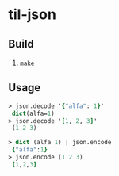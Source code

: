 # til-json

## Build

1. `make`

## Usage

```tcl
> json.decode '{"alfa": 1}'
 dict(alfa=1)
> json.decode '[1, 2, 3]'
 (1 2 3)

> dict (alfa 1) | json.encode
 {"alfa":1}
> json.encode (1 2 3)
 [1,2,3]
```
